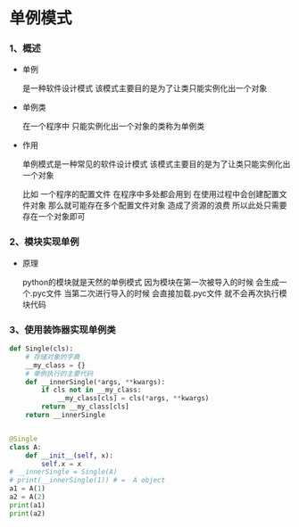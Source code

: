 # 单例模式

### 1、概述

+ 单例

  是一种软件设计模式 该模式主要目的是为了让类只能实例化出一个对象

+ 单例类

  在一个程序中 只能实例化出一个对象的类称为单例类

+ 作用

  单例模式是一种常见的软件设计模式  该模式主要目的是为了让类只能实例化出一个对象

  比如 一个程序的配置文件  在程序中多处都会用到  在使用过程中会创建配置文件对象 那么就可能存在多个配置文件对象  造成了资源的浪费   所以此处只需要存在一个对象即可

### 2、模块实现单例

+ 原理

  python的模块就是天然的单例模式 因为模块在第一次被导入的时候  会生成一个.pyc文件  当第二次进行导入的时候  会直接加载.pyc文件  就不会再次执行模块代码

  

### 3、使用装饰器实现单例类

```python
def Single(cls):
    # 存储对象的字典
    __my_class = {}
    # 单例执行的主要代码
    def __innerSingle(*args, **kwargs):
        if cls not in __my_class:
            __my_class[cls] = cls(*args, **kwargs)
        return __my_class[cls]
    return __innerSingle


@Single
class A:
    def __init__(self, x):
        self.x = x
# __innerSingle = Single(A)
# print(__innerSingle(1)) # =  A object
a1 = A(1)
a2 = A(2)
print(a1)
print(a2)
```

